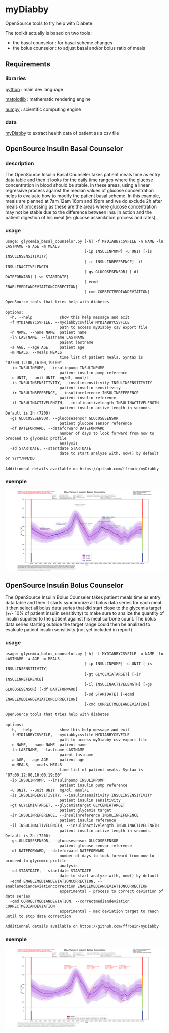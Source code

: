 # myDiabby
OpenSource tools to try help with Diabete

The toolkit actually is based on two tools :
  - the basal counselor : for basal scheme changes
  - the bolus counselor : to adjust basal and/or bolus ratio of meals

## Requirements

### libraries

[python](https://www.python.org/) : main dev language

[matplotlib](https://matplotlib.org/) : mathematic rendering engine

[numpy](https://numpy.org/) : scientific computing engine

### data

[myDiabby](https://app.mydiabby.com/dt/#/login) to extract health data of patient as a csv file

## OpenSource Insulin Basal Counselor

### description
The OpenSource Insulin Basal Counseler takes patient meals time as entry data table and then it looks for the daily time ranges where the glucose
concentration in blood should be stable. In these areas, using a linear regressive process against the median values of glucose concentration
helps to evaluate how to modify the patient basal scheme. In this example, meals are planned at 7am 12am 16pm and 19pm and we do exclude
2h after meals of processing as these are the areas where glucose concentration may not be stable due to the difference between insulin action
and the patient digestion of his meal (ie. glucose assimilation process and rates).

### usage

```
usage: glycemia_basal_counselor.py [-h] -f MYDIABBYCSVFILE -n NAME -ln LASTNAME -a AGE -m MEALS
                                   [-ip INSULINPUMP] -u UNIT [-is INSULINSENSITIVITY]
                                   [-ir INSULINREFERENCE] -il INSULINACTIVELENGTH
                                   [-gs GLUCOSESENSOR] [-df DATEFORWARD] [-sd STARTDATE]
                                   [-ecmd ENABLEMEDIANDEVIATIONCORRECTION]
                                   [-cmd CORRECTMEDIANDEVIATION]

OpenSource tools that tries help with diabetes

options:
  -h, --help            show this help message and exit
  -f MYDIABBYCSVFILE, --mydiabbycsvfile MYDIABBYCSVFILE
                        path to access myDiabby csv export file
  -n NAME, --name NAME  patient name
  -ln LASTNAME, --lastname LASTNAME
                        paient lastname
  -a AGE, --age AGE     patient age
  -m MEALS, --meals MEALS
                        time list of patient meals. Syntax is "07:00,12:00,16:00,19:00"
  -ip INSULINPUMP, --insulinpump INSULINPUMP
                        patient insulin pump reference
  -u UNIT, --unit UNIT  mg/dl, mmol/L
  -is INSULINSENSITIVITY, --insulinsensitivity INSULINSENSITIVITY
                        patient insulin sensitivity
  -ir INSULINREFERENCE, --insulinreference INSULINREFERENCE
                        patient insulin reference
  -il INSULINACTIVELENGTH, --insulinactivelength INSULINACTIVELENGTH
                        patient insulin active length in seconds. Default is 2h (7200)
  -gs GLUCOSESENSOR, --glucosesensor GLUCOSESENSOR
                        patient glucose sensor reference
  -df DATEFORWARD, --dateforward DATEFORWARD
                        number of days to look forward from now to proceed to glycemic profile
                        analysis
  -sd STARTDATE, --startdate STARTDATE
                        date to start analyze with, now() by default or YYYY/MM/DD

Additionnal details available on https://github.com/ffrouin/myDiabby
```

### exemple
![OpenSource Insulin Counselor](20230126_OpenSource_Insulin_Basal_Counselor.png)

## OpenSource Insulin Bolus Counselor
The OpenSource Insulin Bolus Counseler takes patient meals time as entry data table and then it starts synchronize all bolus data series for each meal.
It then select all bolus data series that did start close to the glycemia target (+/- 10% of patient insulin sensitivity) to make sure to analize
the quantity of insulin supplied to the patient against his meal carbone count. The bolus data series starting outside the target range could then
be analized to evaluate patient insulin sensitivity (not yet included in report).

### usage
```
usage: glycemia_bolus_counselor.py [-h] -f MYDIABBYCSVFILE -n NAME -ln LASTNAME -a AGE -m MEALS
                                   [-ip INSULINPUMP] -u UNIT [-is INSULINSENSITIVITY]
                                   [-gt GLYCEMIATARGET] [-ir INSULINREFERENCE]
                                   [-il INSULINACTIVELENGTH] [-gs GLUCOSESENSOR] [-df DATEFORWARD]
                                   [-sd STARTDATE] [-ecmd ENABLEMEDIANDEVIATIONCORRECTION]
                                   [-cmd CORRECTMEDIANDEVIATION]

OpenSource tools that tries help with diabetes

options:
  -h, --help            show this help message and exit
  -f MYDIABBYCSVFILE, --mydiabbycsvfile MYDIABBYCSVFILE
                        path to access myDiabby csv export file
  -n NAME, --name NAME  patient name
  -ln LASTNAME, --lastname LASTNAME
                        paient lastname
  -a AGE, --age AGE     patient age
  -m MEALS, --meals MEALS
                        time list of patient meals. Syntax is "07:00,12:00,16:00,19:00"
  -ip INSULINPUMP, --insulinpump INSULINPUMP
                        patient insulin pump reference
  -u UNIT, --unit UNIT  mg/dl, mmol/L
  -is INSULINSENSITIVITY, --insulinsensitivity INSULINSENSITIVITY
                        patient insulin sensitivity
  -gt GLYCEMIATARGET, --glycemiatarget GLYCEMIATARGET
                        patient glycemia target
  -ir INSULINREFERENCE, --insulinreference INSULINREFERENCE
                        patient insulin reference
  -il INSULINACTIVELENGTH, --insulinactivelength INSULINACTIVELENGTH
                        patient insulin active length in seconds. Default is 2h (7200)
  -gs GLUCOSESENSOR, --glucosesensor GLUCOSESENSOR
                        patient glucose sensor reference
  -df DATEFORWARD, --dateforward DATEFORWARD
                        number of days to look forward from now to proceed to glycemic profile
                        analysis
  -sd STARTDATE, --startdate STARTDATE
                        date to start analyze with, now() by default
  -ecmd ENABLEMEDIANDEVIATIONCORRECTION, --enablemediandeviationcorrection ENABLEMEDIANDEVIATIONCORRECTION
                        experimental - process to correct deviation of data series
  -cmd CORRECTMEDIANDEVIATION, --correctmediandeviation CORRECTMEDIANDEVIATION
                        experimental - max deviation target to reach until to stop data correction

Additionnal details available on https://github.com/ffrouin/myDiabby
```

### exemple
![OpenSource Insulin Counselor](20230126_OpenSource_Insulin_Bolus_Counselor.png)

